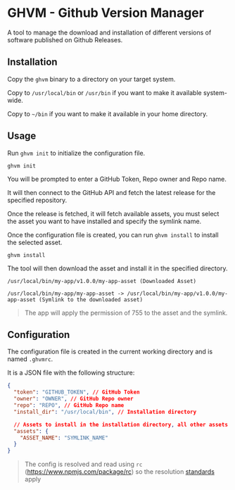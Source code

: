 # GHVM - Github Version Manager

A tool to manage the download and installation of different versions of software
published on Github Releases.

## Installation

Copy the `ghvm` binary to a directory on your target system.

Copy to `/usr/local/bin` or `/usr/bin` if you want to make it available
system-wide.

Copy to `~/bin` if you want to make it available in your home directory.

## Usage

Run `ghvm init` to initialize the configuration file.

```shell
ghvm init
```

You will be prompted to enter a GitHub Token, Repo owner and Repo name.

It will then connect to the GitHub API and fetch the latest release for the
specified repository.

Once the release is fetched, it will fetch available assets, you must select the
asset you want to have installed and specify the symlink name.

Once the configuration file is created, you can run `ghvm install` to install
the selected asset.

```shell
ghvm install
```

The tool will then download the asset and install it in the specified directory.

```shell
/usr/local/bin/my-app/v1.0.0/my-app-asset (Downloaded Asset)

/usr/local/bin/my-app/my-app-asset -> /usr/local/bin/my-app/v1.0.0/my-app-asset (Symlink to the downloaded asset)
```

> The app will apply the permission of 755 to the asset and the symlink.

## Configuration

The configuration file is created in the current working directory and is named
`.ghvmrc`.

It is a JSON file with the following structure:

```json
{
  "token": "GITHUB_TOKEN", // GitHub Token
  "owner": "OWNER", // GitHub Repo owner
  "repo": "REPO", // GitHub Repo name
  "install_dir": "/usr/local/bin", // Installation directory

  // Assets to install in the installation directory, all other assets will be ignored
  "assets": {
    "ASSET_NAME": "SYMLINK_NAME"
  }
}
```

> The config is resolved and read using `rc` (https://www.npmjs.com/package/rc)
> so the resolution [standards](https://www.npmjs.com/package/rc#standards)
> apply
